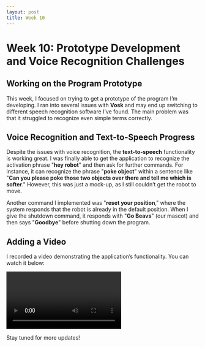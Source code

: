 ```yaml
---
layout: post
title: Week 10
---
```


# Week 10: Prototype Development and Voice Recognition Challenges

## Working on the Program Prototype

This week, I focused on trying to get a prototype of the program I’m developing. I ran into several issues with **Vosk** and may end up switching to different speech recognition software I’ve found. The main problem was that it struggled to recognize even simple terms correctly.

## Voice Recognition and Text-to-Speech Progress

Despite the issues with voice recognition, the **text-to-speech** functionality is working great. I was finally able to get the application to recognize the activation phrase "**hey robot**" and then ask for further commands. For instance, it can recognize the phrase "**poke object**" within a sentence like "**Can you please poke those two objects over there and tell me which is softer**." However, this was just a mock-up, as I still couldn’t get the robot to move.

Another command I implemented was "**reset your position**," where the system responds that the robot is already in the default position. When I give the shutdown command, it responds with "**Go Beavs**" (our mascot) and then says "**Goodbye**" before shutting down the program.

## Adding a Video

I recorded a video demonstrating the application’s functionality. You can watch it below:

<video controls>
  <source src="/files/my_video.mp4" type="video/mp4">
  Your browser does not support the video tag.
</video>

Stay tuned for more updates!
